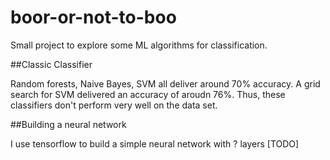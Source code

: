 # boor-or-not-to-boo

Small project to explore some ML algorithms for classification.


 ##Classic Classifier
 
 Random forests, Naive Bayes, SVM all deliver around 70% accuracy. A grid search for SVM delivered an accuracy of aroudn 76%. 
 Thus, these classifiers don't perform very well on the data set.
 
 ##Building a neural network
 
 I use tensorflow to build a simple neural network with ? layers [TODO]

